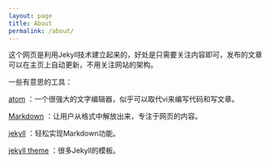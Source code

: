 ```yaml
---
layout: page
title: About
permalink: /about/
---
```


这个网页是利用Jekyll技术建立起来的，好处是只需要关注内容即可，发布的文章可以在主页上自动更新，不用关注网站的架构。

一些有意思的工具：

[atom](https://atom.io) ：一个很强大的文字编辑器，似乎可以取代vi来编写代码和写文章。

[Markdown](https://zh.wikipedia.org/wiki/Markdown) ：让用户从格式中解放出来，专注于网页的内容。

[jekyll](http://jekyllrb.com/) ：轻松实现Markdown功能。

[jekyll theme](http://jekyllthemes.org/) ：很多Jekyll的模板。
